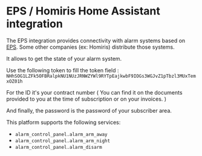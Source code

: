 # EPS / Homiris Home Assistant integration

The EPS integration provides connectivity with alarm systems based on [EPS](https://www.eps.fr/). Some other companies (ex: Homiris) distribute those systems.

It allows to get the state of your alarm system.

Use the following token to fill the token field : `NHhSOG1LZFk5OFBRalpkNU1NUzJRNWZYWl9RYTpEajkwbF9IOGs3WGJvZ1pTbzl3MUxTemxOZ01h`

For the ID it's your contract number ( You can find it on the documents provided to you at the time of subscription or on your invoices. )

And finally, the password is the password of your subscriber area.

This platform supports the following services:

- `alarm_control_panel.alarm_arm_away`
- `alarm_control_panel.alarm_arm_night`
- `alarm_control_panel.alarm_disarm`

